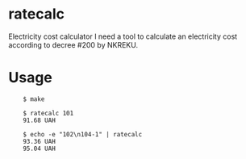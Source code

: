 # ratecalc
Electricity cost calculator
I need a tool to calculate an electricity cost according to decree #200
by NKREKU.

Usage
============
```
	$ make

	$ ratecalc 101
	91.68 UAH

	$ echo -e "102\n104-1" | ratecalc 
	93.36 UAH
	95.04 UAH

```
